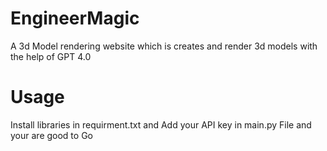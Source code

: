 # EngineerMagic
A 3d Model rendering website which is creates and render 3d models with the help of GPT 4.0
# Usage
Install libraries in requirment.txt and Add your API key in main.py File and your are good to Go